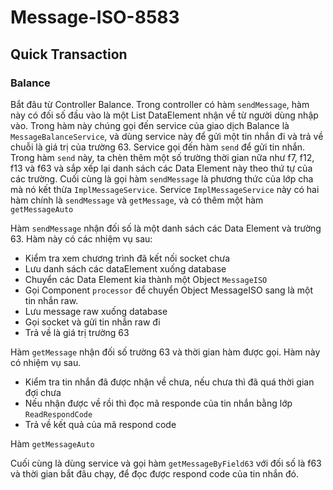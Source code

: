# Message-ISO-8583
## Quick Transaction
### Balance
Bắt đâu từ Controller Balance. Trong controller có hàm ```sendMessage```, hàm này có đối số đầu
vào là một List DataElement nhận về từ người dùng nhập vào. Trong hàm này chúng gọi đến 
service của giao dịch Balance là ```MessageBalanceService```, và dùng service này để 
gửi một tin nhắn đi và trả về chuỗi là giá trị của trường 63. Service gọi đến hàm ```send``` 
để gửi tin nhắn. Trong hàm ```send``` này, ta chèn thêm một số trường thời gian nữa như f7, f12, f13
và f63 và sắp xếp lại danh sách các Data Element này theo thứ tự của các trường. Cuối cùng là
gọi hàm ```sendMessage``` là phương thức của lớp cha mà nó kết thừa ```ImplMessageService```. Service
```ImplMessageService``` này có hai hàm chính là ```sendMessage``` và ```getMessage```, và có thêm một hàm
``getMessageAuto`` 

Hàm ```sendMessage``` nhận đối số là một danh sách các Data Element và 
trường 63. Hàm này có các nhiệm vụ sau:
- Kiểm tra xem chương trình đã kết nối socket chưa
- Lưu danh sách các dataElement xuống database
- Chuyển các Data Element kia thành một Object ``MessageISO``
- Gọi Component ``processor`` để chuyển Object MessageISO sang là một tin nhắn raw.
- Lưu message raw xuống database
- Gọi socket và gửi tin nhắn raw đi
- Trả về là giá trị trường 63

Hàm ```getMessage``` nhận đối số trường 63 và thời gian hàm được gọi.
Hàm này có nhiệm vụ sau.
- Kiểm tra tin nhắn đã được nhận về chưa, nếu chưa thì đã quá thời gian đợi chưa
- Nếu nhận được về rồi thì đọc mã responde của tin nhắn bằng lớp ``ReadRespondCode``
- Trả về kết quả của mã respond code

Hàm ```getMessageAuto```

Cuối cùng là dùng service và gọi hàm ```getMessageByField63``` với đối số là f63 và thời gian bắt
đâu chạy, để đọc được respond code của tin nhắn đó. 